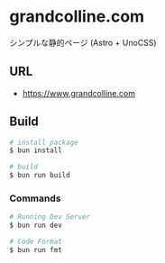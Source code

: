 # grandcolline.com

シンプルな静的ページ (Astro + UnoCSS)

## URL

- https://www.grandcolline.com

## Build

```bash
# install package
$ bun install

# build
$ bun run build
```

### Commands
```bash
# Running Dev Server
$ bun run dev

# Code Format
$ bun run fmt
```
